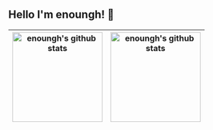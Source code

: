 ## Hello  I'm enoungh! 👋
|<a href="https://github.com/enoungh"><img height="180" src="https://github-readme-stats.vercel.app/api?username=enoungh&show_icons=true&include_all_commits=true&count_private=true&hide_border=true&show=prs_merged_percentage" alt="enoungh's github stats" /></a>|<a href="https://github.com/enoungh?tab=repositories"><img height="180" src="https://github-readme-stats.vercel.app/api/top-langs/?username=enoungh&layout=compact&count_private=true&hide_border=true&exclude_repo=github-readme-stats,enoungh.github.io" alt="enoungh's github stats" /></a>|
| ------------- | ------------- |

